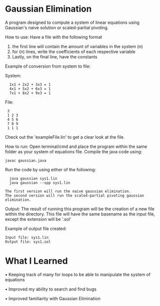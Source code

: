 # Gaussian Elimination
A program designed to compute a system of linear equations using Gaussian's naive solution or scaled-partial pivoting.

How to use:
  Have a file with the following format
  1) the first line will contain the amount of variables in the system (n)
  2) for (n) lines, write the coefficients of each respective variable
  3) Lastly, on the final line, have the constants
  
  Example of conversion from system to file:
  
  System:
  
      1x1 + 2x2 + 3x3 = 1
      4x1 + 5x2 + 6x3 = 1
      7x1 + 8x2 + 9x3 = 1
  File:
  
     3
     1 2 3
     4 5 6
     7 8 9
     1 1 1
    
Check out the 'exampleFile.lin' to get a clear look at the file.

How to run:
    Open terminal/cmd and place the program within the same folder as your system of equations file. 
    Compile the java code using:
    
    javac gaussian.java
    
    
   Run the code by using either of the following:
    
      java gaussian sys1.lin
      java gaussian --spp sys1.lin
      
    The first version will run the naive gaussian elimination.
    The second version will run the scaled-partial pivoting gaussian elimination.
 
Output:
  The result of running this program will be the creation of a new file within the directory. This file will
  have the same basename as the input file, except the extension will be '.sol'
  
Example of output file created:
    
    Input file: sys1.lin
    Output file: sys1.sol

# What I Learned
  • Keeping track of many for loops to be able to manipulate the system of equations
  
  • Improved my ability to search and find bugs
  
  • Improved familiarity with Gaussian Elimination
